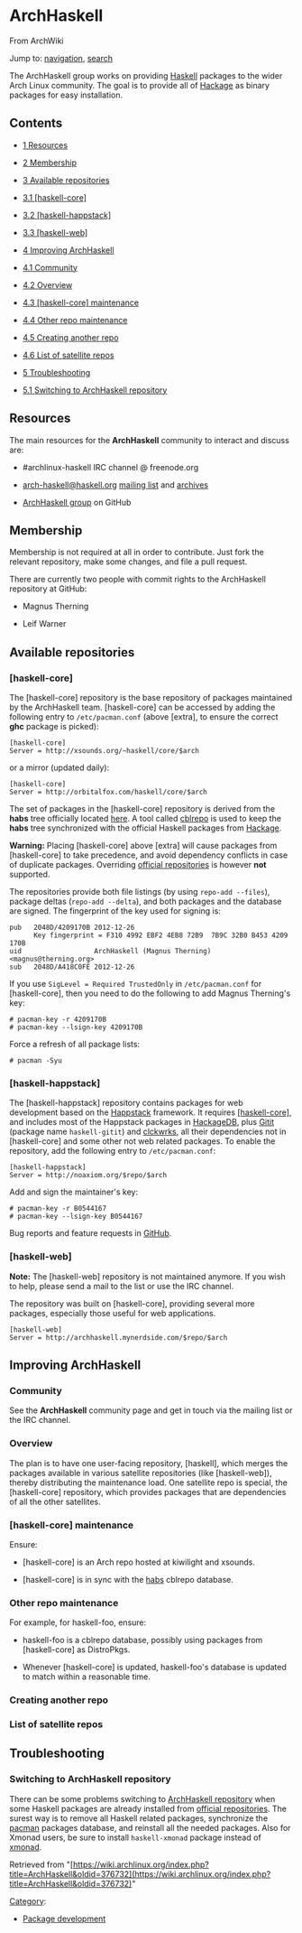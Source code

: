 # ArchHaskell

From ArchWiki

Jump to: [navigation](#column-one), [search](#searchInput)

The ArchHaskell group works on providing [Haskell](/index.php/Haskell "Haskell") packages to the wider Arch Linux community. The goal is to provide all of [Hackage](http://hackage.haskell.org) as binary packages for easy installation.

## Contents

* [1 Resources](#Resources)

* [2 Membership](#Membership)

* [3 Available repositories](#Available_repositories)
* [3.1 [haskell-core]](#.5Bhaskell-core.5D)

* [3.2 [haskell-happstack]](#.5Bhaskell-happstack.5D)

* [3.3 [haskell-web]](#.5Bhaskell-web.5D)

* [4 Improving ArchHaskell](#Improving_ArchHaskell)
* [4.1 Community](#Community)

* [4.2 Overview](#Overview)

* [4.3 [haskell-core] maintenance](#.5Bhaskell-core.5D_maintenance)

* [4.4 Other repo maintenance](#Other_repo_maintenance)

* [4.5 Creating another repo](#Creating_another_repo)

* [4.6 List of satellite repos](#List_of_satellite_repos)

* [5 Troubleshooting](#Troubleshooting)
* [5.1 Switching to ArchHaskell repository](#Switching_to_ArchHaskell_repository)

## Resources

The main resources for the **ArchHaskell** community to interact and discuss are:

* #archlinux-haskell IRC channel @ freenode.org

* arch-haskell@haskell.org [mailing list](http://haskell.org/mailman/listinfo/arch-haskell) and [archives](http://www.haskell.org/pipermail/arch-haskell)

* [ArchHaskell group](https://github.com/archhaskell) on GitHub

## Membership

Membership is not required at all in order to contribute. Just fork the relevant repository, make some changes, and file a pull request.

There are currently two people with commit rights to the ArchHaskell repository at GitHub:

* Magnus Therning

* Leif Warner

## Available repositories

### [haskell-core]

The [haskell-core] repository is the base repository of packages maintained by the ArchHaskell team. [haskell-core] can be accessed by adding the following entry to `/etc/pacman.conf` (above [extra], to ensure the correct **ghc** package is picked):

```
[haskell-core]
Server = http://xsounds.org/~haskell/core/$arch

```

or a mirror (updated daily):

```
[haskell-core]
Server = http://orbitalfox.com/haskell/core/$arch

```

The set of packages in the [haskell-core] repository is derived from the **habs** tree officially located [here](https://github.com/archhaskell/habs). A tool called [cblrepo](https://github.com/magthe/cblrepo) is used to keep the **habs** tree synchronized with the official Haskell packages from [Hackage](http://hackage.haskell.org/packages/hackage.html).

**Warning:** Placing [haskell-core] above [extra] will cause packages from [haskell-core] to take precedence, and avoid dependency conflicts in case of duplicate packages. Overriding [official repositories](/index.php/Official_repositories "Official repositories") is however **not** supported.

The repositories provide both file listings (by using `repo-add --files`), package deltas (`repo-add --delta`), and both packages and the database are signed. The fingerprint of the key used for signing is:

```
pub   2048D/4209170B 2012-12-26
      Key fingerprint = F310 4992 EBF2 4EB8 72B9  7B9C 32B0 B453 4209 170B
uid                  ArchHaskell (Magnus Therning) <magnus@therning.org>
sub   2048D/A418C0FE 2012-12-26

```

If you use `SigLevel = Required TrustedOnly` in `/etc/pacman.conf` for [haskell-core], then you need to do the following to add Magnus Therning's key:

```
# pacman-key -r 4209170B
# pacman-key --lsign-key 4209170B

```

Force a refresh of all package lists:

```
# pacman -Syu

```

### [haskell-happstack]

The [haskell-happstack] repository contains packages for web development based on the [Happstack](http://happstack.com/) framework. It requires [[haskell-core]](#.5Bhaskell-core.5D), and includes most of the Happstack packages in [HackageDB](http://hackage.haskell.org/), plus [Gitit](http://gitit.net/) (package name `haskell-gitit`) and [clckwrks](http://clckwrks.com/), all their dependencies not in [haskell-core] and some other not web related packages. To enable the repository, add the following entry to `/etc/pacman.conf`:

```
[haskell-happstack]
Server = http://noaxiom.org/$repo/$arch

```

Add and sign the maintainer's key:

```
# pacman-key -r B0544167
# pacman-key --lsign-key B0544167

```

Bug reports and feature requests in [GitHub](https://github.com/tensor5/haskell-happstack/issues).

### [haskell-web]

**Note:** The [haskell-web] repository is not maintained anymore. If you wish to help, please send a mail to the list or use the IRC channel.

The repository was built on [haskell-core], providing several more packages, especially those useful for web applications.

```
[haskell-web]
Server = http://archhaskell.mynerdside.com/$repo/$arch

```

## Improving ArchHaskell

### Community

See the **ArchHaskell** community page and get in touch via the mailing list or the IRC channel.

### Overview

The plan is to have one user-facing repository, [haskell], which merges the packages available in various satellite repositories (like [haskell-web]), thereby distributing the maintenance load. One satellite repo is special, the [haskell-core] repository, which provides packages that are dependencies of all the other satellites.

### [haskell-core] maintenance

Ensure:

* [haskell-core] is an Arch repo hosted at kiwilight and xsounds.

* [haskell-core] is in sync with the [habs](https://github.com/archhaskell/habs) cblrepo database.

### Other repo maintenance

For example, for haskell-foo, ensure:

* haskell-foo is a cblrepo database, possibly using packages from [haskell-core] as DistroPkgs.

* Whenever [haskell-core] is updated, haskell-foo's database is updated to match within a reasonable time.

### Creating another repo

### List of satellite repos

## Troubleshooting

### Switching to ArchHaskell repository

There can be some problems switching to [ArchHaskell repository](#ArchHaskell_repository) when some Haskell packages are already installed from [official repositories](/index.php/Official_repositories "Official repositories"). The surest way is to remove all Haskell related packages, synchronize the [pacman](/index.php/Pacman "Pacman") packages database, and reinstall all the needed packages. Also for Xmonad users, be sure to install `haskell-xmonad` package instead of [xmonad](https://www.archlinux.org/packages/?name=xmonad).

Retrieved from "[https://wiki.archlinux.org/index.php?title=ArchHaskell&oldid=376732](https://wiki.archlinux.org/index.php?title=ArchHaskell&oldid=376732)"

[Category](/index.php/Special:Categories "Special:Categories"):

* [Package development](/index.php/Category:Package_development "Category:Package development")